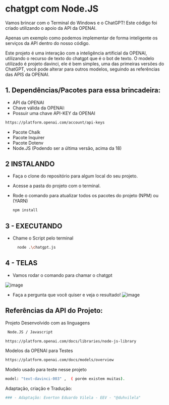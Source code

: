 # chatgpt com Node.JS
Vamos brincar com o Terminal do Windows e o ChatGPT!
Este código foi criado utilizando o apoio da API da OPENAI. 

Apenas um exemplo como podemos implementar de forma inteligente os serviços da API dentro do nosso código.

Este projeto é uma interação com a inteligência artificial da OPENAI, utilizando o recurso de texto do chatgpt que é o bot de texto.
O modelo utilizado é projeto davinci, ele é bem simples, uma das primeiras versões do ChatGPT, você pode alterar para outros modelos, seguindo as 
referências das APIS da OPENAI.


## 1. Dependências/Pacotes para essa brincadeira: 
  - API da OPENAI 
  - Chave válida da OPENAI:
  - Possuir uma chave API-KEY da OPENAI
```sh
https://platform.openai.com/account/api-keys
```
  - Pacote Chalk
  - Pacote Inquirer
  - Pacote Dotenv
  - Node.JS (Podendo ser a última versão, acima da 18)
  
## 2 INSTALANDO 

- Faça o clone do repositório para algum local do seu projeto.
- Acesse a pasta do projeto com o terminal. 
- Rode o comando para atualizar todos os pacotes do projeto (NPM) ou (YARN)
     
   ```sh
   npm install 
   ```
## 3 - EXECUTANDO 

- Chame o Script pelo terminal

   ```sh
     node .\chatgpt.js
   ```

## 4 - TELAS 

 - Vamos rodar o comando para chamar o chatgpt 

![image](https://user-images.githubusercontent.com/62842286/229027213-51b2acb1-f362-4aeb-a696-e391dd4ffe24.png)

- Faça a pergunta que você quiser e veja o resultado!
![image](https://user-images.githubusercontent.com/62842286/229027590-5eff0561-8287-4df9-b6d9-05ee71b07d9d.png)


## Referências da API do Projeto:

Projeto Desenvolvido com as linguagens
```sh
 Node.JS / Javascript 
```

```sh
https://platform.openai.com/docs/libraries/node-js-library
```

Modelos da OPENAI para Testes
```sh
https://platform.openai.com/docs/models/overview
```

Modelo usado para teste nesse projeto
```sh
model: "text-davinci-003" ,  ( porém existem muitas).
```

Adaptação, criação e Tradução:
```sh
### - Adaptação: Everton Eduardo Vilela - EEV - "@duhvilela"
```




